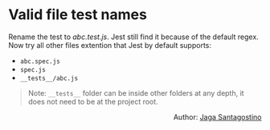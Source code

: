 # Valid file test names

Rename the test to _abc.test.js_. Jest still find it because of the default regex. Now try all other files extention that Jest by default supports:

- `abc.spec.js`
- `spec.js`
- `__tests__/abc.js`

> Note: `__tests__` folder can be inside other folders at any depth, it does not need to be at the project root.

<p style='text-align: right;'>Author: <a href="../about-us.md#jaga-santagostino">Jaga Santagostino</a></p>
